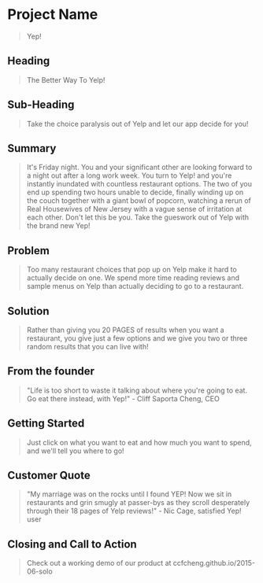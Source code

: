 # Project Name #
  > Yep!

<!-- 
> This material was originally posted [here](http://www.quora.com/What-is-Amazons-approach-to-product-development-and-product-management). It is reproduced here for posterities sake.

There is an approach called "working backwards" that is widely used at Amazon. They work backwards from the customer, rather than starting with an idea for a product and trying to bolt customers onto it. While working backwards can be applied to any specific product decision, using this approach is especially important when developing new products or features.

For new initiatives a product manager typically starts by writing an internal press release announcing the finished product. The target audience for the press release is the new/updated product's customers, which can be retail customers or internal users of a tool or technology. Internal press releases are centered around the customer problem, how current solutions (internal or external) fail, and how the new product will blow away existing solutions.

If the benefits listed don't sound very interesting or exciting to customers, then perhaps they're not (and shouldn't be built). Instead, the product manager should keep iterating on the press release until they've come up with benefits that actually sound like benefits. Iterating on a press release is a lot less expensive than iterating on the product itself (and quicker!).

If the press release is more than a page and a half, it is probably too long. Keep it simple. 3-4 sentences for most paragraphs. Cut out the fat. Don't make it into a spec. You can accompany the press release with a FAQ that answers all of the other business or execution questions so the press release can stay focused on what the customer gets. My rule of thumb is that if the press release is hard to write, then the product is probably going to suck. Keep working at it until the outline for each paragraph flows. 

Oh, and I also like to write press-releases in what I call "Oprah-speak" for mainstream consumer products. Imagine you're sitting on Oprah's couch and have just explained the product to her, and then you listen as she explains it to her audience. That's "Oprah-speak", not "Geek-speak".

Once the project moves into development, the press release can be used as a touchstone; a guiding light. The product team can ask themselves, "Are we building what is in the press release?" If they find they're spending time building things that aren't in the press release (overbuilding), they need to ask themselves why. This keeps product development focused on achieving the customer benefits and not building extraneous stuff that takes longer to build, takes resources to maintain, and doesn't provide real customer benefit (at least not enough to warrant inclusion in the press release).
 -->
 
## Heading ##
  > The Better Way To Yelp!

## Sub-Heading ##
  > Take the choice paralysis out of Yelp and let our app decide for you!

## Summary ##
  > It's Friday night. You and your significant other are looking forward to a night out after a long work week. You turn to Yelp!
  and you're instantly inundated with countless restaurant options. The two of you end up spending two hours unable to decide, 
  finally winding up on the couch together with a giant bowl of popcorn, watching a rerun of Real Housewives of New Jersey with 
  a vague sense of irritation at each other. Don't let this be you. Take the gueswork out of Yelp with the brand new Yep!

## Problem ##
  > Too many restaurant choices that pop up on Yelp make it hard to actually decide on one. We spend more time reading reviews 
  and sample menus on Yelp than actually deciding to go to a restaurant.

## Solution ##
  > Rather than giving you 20 PAGES of results when you want a restaurant, you give just a few options and we give you two or 
  three random results that you can live with!

## From the founder ##
  > "Life is too short to waste it talking about where you're going to eat. Go eat there instead, with Yep!" - Cliff Saporta Cheng, CEO

## Getting Started ##
  > Just click on what you want to eat and how much you want to spend, and we'll tell you where to go!

## Customer Quote ##
  > "My marriage was on the rocks until I found YEP! Now we sit in restaurants and grin smugly at passer-bys as they scroll 
  desperately through their 18 pages of Yelp reviews!" - Nic Cage, satisfied Yep! user

## Closing and Call to Action ##
  > Check out a working demo of our product at ccfcheng.github.io/2015-06-solo
